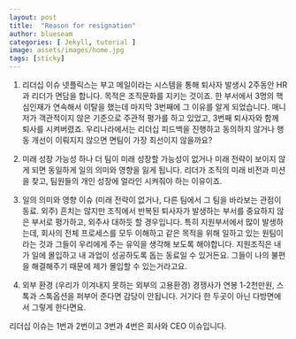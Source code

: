 ```yaml
---
layout: post
title:  "Reason for resignation"
author: blueseam
categories: [ Jekyll, tutorial ]
image: assets/images/home.jpg
tags: [sticky]
---
```


1. 리더십 이슈
넷플릭스는 부고 메일이라는 시스템을 통해 퇴사자 발생시 2주동안 HR과 리더가 면담을 합니다. 목적은 조직문화를 지키는 것이죠.
한 부서에서 3명의 핵심인재가 연속해서 이탈을 했는데 마지막 3번째에 그 이유를 알게 되었습니다.
매니저가 객관적이지 않은 기준으로 주관적 평가를 하고 있었고, 3번째 퇴사자와 함께 퇴사를 시켜버렸죠.
우리나라에서는 리더십 피드백을 진행하고 동의하지 않거나 행동 개선이 이뤄지지 않으면 면팀이 가장 최선이지 않을까요?

2. 미래 성장 가능성
하나 더 팀이 미래 성장할 가능성이 없거나 미래 전략이 보이지 않게 되면 동일하게 일의 의미와 영향을 잃게 됩니다. 리더가 조직의 미래 비전과 미션을 찾고, 팀원들의 개인 성장에 얼라인 시켜줘야 하는 이유이죠.

3. 일의 의미와 영향 이슈
(미래 전략이 없거나, 다른 팀에서 그 팀을 바라보는 관점이 동료. 외주)
흔치는 않지만 조직에서 반복된 퇴사자가 발생하는 부서를 중요하지 않은 부서로 평가하고, 외주사 대하듯 할 경우입니다.
특히 지원부서에서 많이 발생하는데, 회사의 전체 프로세스를 모두 이해하고 같은 목적을 위해 일하고 있는 원팀이라는 것과 그들이 우리에게 주는 유익을 생각해 보도록 해야합니다.
지원조직은 내가 일에 몰입하고 내 과업이 성공하도록 돕는 동료일 수 있거든요. 그들이 나의 불편을 해결해주기 때문에 제가 몰입할 수 있는거라고요.

4. 외부 환경
(우리가 이겨내지 못하는 외부의 고용환경)
경쟁사가 연봉 1-2천만원, 스톡과 스톡옵션을 퍼부어 준다면 감당이 안됩니다.
거기다 한 두곳이 아닌 다방면에서 그렇게 한다면요.

리더십 이슈는 1번과 2번이고 3번과 4번은 회사와 CEO 이슈입니다.

